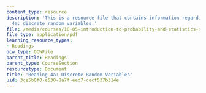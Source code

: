 ```yaml
---
content_type: resource
description: 'This is a resource file that contains information regarding reading
  4a: discrete random variables.'
file: /media/courses/18-05-introduction-to-probability-and-statistics-spring-2014/3ce5b0f0e5308a7feed7cecf537b314e_MIT18_05S14_Reading4a.pdf
file_type: application/pdf
learning_resource_types:
- Readings
ocw_type: OCWFile
parent_title: Readings
parent_type: CourseSection
resourcetype: Document
title: 'Reading 4a: Discrete Random Variables'
uid: 3ce5b0f0-e530-8a7f-eed7-cecf537b314e
---
```

